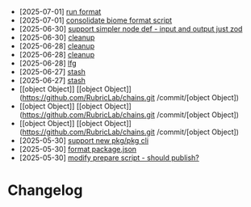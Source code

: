 - [2025-07-01] [run format](https://github.com/RubricLab/chains/commit/5d8213cafda5bb089f0875b70057bfb8a4ff94f0)
- [2025-07-01] [consolidate biome format script](https://github.com/RubricLab/chains/commit/65bb3dcaffc236bc83fcc3a544ef8f13cb4fe938)
- [2025-06-30] [support simpler node def - input and output just zod](https://github.com/RubricLab/chains/commit/f45b2e484cba2c18f5508b2bb523111fc617ce30)
- [2025-06-30] [cleanup](https://github.com/RubricLab/chains/commit/5a5c9eb49f0e6a703fb9332a768b4fd481209cca)
- [2025-06-28] [cleanup](https://github.com/RubricLab/chains/commit/b1790b9d23ed8f0a496c0c876ce5b1a4276a763f)
- [2025-06-28] [cleanup](https://github.com/RubricLab/chains/commit/8bde6ace18c52231d0a429ddf6ca906b8516f3ef)
- [2025-06-28] [lfg](https://github.com/RubricLab/chains/commit/1418f4e4f389411dbe8d82cf1eaf7f06f2cc70d0)
- [2025-06-27] [stash](https://github.com/RubricLab/chains/commit/56cc506e4eaf9d53415c11d1ad092207871be247)
- [2025-06-27] [stash](https://github.com/RubricLab/chains/commit/ea511a06b07877be87efe84ee072047cc4c789da)
- [[object Object]] [[object Object]](https://github.com/RubricLab/chains.git
/commit/[object Object])
- [[object Object]] [[object Object]](https://github.com/RubricLab/chains.git
/commit/[object Object])
- [[object Object]] [[object Object]](https://github.com/RubricLab/chains.git
/commit/[object Object])
- [2025-05-30] [support new pkg/pkg cli](https://github.com/RubricLab/chains/commit/53a98a3f6e20d33a852be84226fb3f1c509644d4)
- [2025-05-30] [format package.json](https://github.com/RubricLab/chains/commit/abd14696025c73fc9a01acc404a07628077a25a2)
- [2025-05-30] [modify prepare script - should publish?](https://github.com/RubricLab/chains/commit/fc60f1de9edb046293509c0bdfced421ba912ca7)
# Changelog

